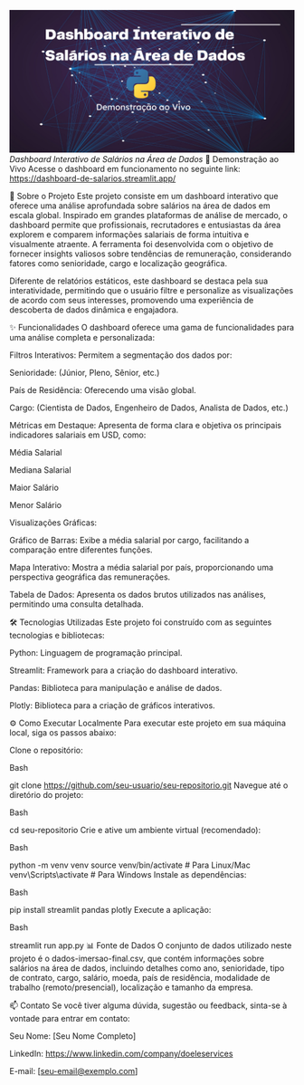 ![Header.png](https://github.com/pietromartire/imersao-dados-python-alura/blob/main/Header.png?raw=true)
*Dashboard Interativo de Salários na Área de Dados*
🚀 Demonstração ao Vivo
Acesse o dashboard em funcionamento no seguinte link:
https://dashboard-de-salarios.streamlit.app/

📖 Sobre o Projeto
Este projeto consiste em um dashboard interativo que oferece uma análise aprofundada sobre salários na área de dados em escala global. Inspirado em grandes plataformas de análise de mercado, o dashboard permite que profissionais, recrutadores e entusiastas da área explorem e comparem informações salariais de forma intuitiva e visualmente atraente. A ferramenta foi desenvolvida com o objetivo de fornecer insights valiosos sobre tendências de remuneração, considerando fatores como senioridade, cargo e localização geográfica.

Diferente de relatórios estáticos, este dashboard se destaca pela sua interatividade, permitindo que o usuário filtre e personalize as visualizações de acordo com seus interesses, promovendo uma experiência de descoberta de dados dinâmica e engajadora.

✨ Funcionalidades
O dashboard oferece uma gama de funcionalidades para uma análise completa e personalizada:

Filtros Interativos: Permitem a segmentação dos dados por:

Senioridade: (Júnior, Pleno, Sênior, etc.)

País de Residência: Oferecendo uma visão global.

Cargo: (Cientista de Dados, Engenheiro de Dados, Analista de Dados, etc.)

Métricas em Destaque: Apresenta de forma clara e objetiva os principais indicadores salariais em USD, como:

Média Salarial

Mediana Salarial

Maior Salário

Menor Salário

Visualizações Gráficas:

Gráfico de Barras: Exibe a média salarial por cargo, facilitando a comparação entre diferentes funções.

Mapa Interativo: Mostra a média salarial por país, proporcionando uma perspectiva geográfica das remunerações.

Tabela de Dados: Apresenta os dados brutos utilizados nas análises, permitindo uma consulta detalhada.

🛠️ Tecnologias Utilizadas
Este projeto foi construído com as seguintes tecnologias e bibliotecas:

Python: Linguagem de programação principal.

Streamlit: Framework para a criação do dashboard interativo.

Pandas: Biblioteca para manipulação e análise de dados.

Plotly: Biblioteca para a criação de gráficos interativos.

⚙️ Como Executar Localmente
Para executar este projeto em sua máquina local, siga os passos abaixo:

Clone o repositório:

Bash

git clone https://github.com/seu-usuario/seu-repositorio.git
Navegue até o diretório do projeto:

Bash

cd seu-repositorio
Crie e ative um ambiente virtual (recomendado):

Bash

python -m venv venv
source venv/bin/activate  # Para Linux/Mac
venv\Scripts\activate  # Para Windows
Instale as dependências:

Bash

pip install streamlit pandas plotly
Execute a aplicação:

Bash

streamlit run app.py
📊 Fonte de Dados
O conjunto de dados utilizado neste projeto é o dados-imersao-final.csv, que contém informações sobre salários na área de dados, incluindo detalhes como ano, senioridade, tipo de contrato, cargo, salário, moeda, país de residência, modalidade de trabalho (remoto/presencial), localização e tamanho da empresa.

📫 Contato
Se você tiver alguma dúvida, sugestão ou feedback, sinta-se à vontade para entrar em contato:

Seu Nome: [Seu Nome Completo]

LinkedIn: https://www.linkedin.com/company/doeleservices

E-mail: [seu-email@exemplo.com]

